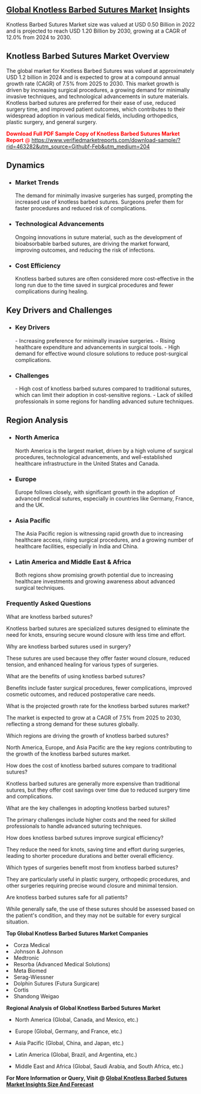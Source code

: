 <h2><a href="https://www.verifiedmarketreports.com/download-sample/?rid=463282&amp;utm_source=Githubf&amp;utm_medium=204" target="_blank">Global Knotless Barbed Sutures Market</a> Insights</h2><p>Knotless Barbed Sutures Market size was valued at USD 0.50 Billion in 2022 and is projected to reach USD 1.20 Billion by 2030, growing at a CAGR of 12.0% from 2024 to 2030.</p><p> <h2>Knotless Barbed Sutures Market Overview</h2> <p>The global market for Knotless Barbed Sutures was valued at approximately USD 1.2 billion in 2024 and is expected to grow at a compound annual growth rate (CAGR) of 7.5% from 2025 to 2030. This market growth is driven by increasing surgical procedures, a growing demand for minimally invasive techniques, and technological advancements in suture materials. Knotless barbed sutures are preferred for their ease of use, reduced surgery time, and improved patient outcomes, which contributes to their widespread adoption in various medical fields, including orthopedics, plastic surgery, and general surgery.</p> <p><p><span class=""><span style="color: #ff0000;"><strong>Download Full PDF Sample Copy of Knotless Barbed Sutures Market Report</strong> @ </span><a href="https://www.verifiedmarketreports.com/download-sample/?rid=463282&amp;utm_source=Githubf-Feb&amp;utm_medium=204" target="_blank">https://www.verifiedmarketreports.com/download-sample/?rid=463282&amp;utm_source=Githubf-Feb&amp;utm_medium=204</a></span></p></p> <h2>Dynamics</h2> <ul> <li><h3>Market Trends</h3> The demand for minimally invasive surgeries has surged, prompting the increased use of knotless barbed sutures. Surgeons prefer them for faster procedures and reduced risk of complications.</li> <li><h3>Technological Advancements</h3> Ongoing innovations in suture material, such as the development of bioabsorbable barbed sutures, are driving the market forward, improving outcomes, and reducing the risk of infections.</li> <li><h3>Cost Efficiency</h3> Knotless barbed sutures are often considered more cost-effective in the long run due to the time saved in surgical procedures and fewer complications during healing.</li> </ul> <h2>Key Drivers and Challenges</h2> <ul> <li><h3>Key Drivers</h3> - Increasing preference for minimally invasive surgeries. - Rising healthcare expenditure and advancements in surgical tools. - High demand for effective wound closure solutions to reduce post-surgical complications.</li> <li><h3>Challenges</h3> - High cost of knotless barbed sutures compared to traditional sutures, which can limit their adoption in cost-sensitive regions. - Lack of skilled professionals in some regions for handling advanced suture techniques.</li> </ul> <h2>Region Analysis</h2> <ul> <li><h3>North America</h3> North America is the largest market, driven by a high volume of surgical procedures, technological advancements, and well-established healthcare infrastructure in the United States and Canada.</li> <li><h3>Europe</h3> Europe follows closely, with significant growth in the adoption of advanced medical sutures, especially in countries like Germany, France, and the UK.</li> <li><h3>Asia Pacific</h3> The Asia Pacific region is witnessing rapid growth due to increasing healthcare access, rising surgical procedures, and a growing number of healthcare facilities, especially in India and China.</li> <li><h3>Latin America and Middle East & Africa</h3> Both regions show promising growth potential due to increasing healthcare investments and growing awareness about advanced surgical techniques.</li> </ul> <h3>Frequently Asked Questions</h3> <p>What are knotless barbed sutures?</p> <p>Knotless barbed sutures are specialized sutures designed to eliminate the need for knots, ensuring secure wound closure with less time and effort.</p> <p>Why are knotless barbed sutures used in surgery?</p> <p>These sutures are used because they offer faster wound closure, reduced tension, and enhanced healing for various types of surgeries.</p> <p>What are the benefits of using knotless barbed sutures?</p> <p>Benefits include faster surgical procedures, fewer complications, improved cosmetic outcomes, and reduced postoperative care needs.</p> <p>What is the projected growth rate for the knotless barbed sutures market?</p> <p>The market is expected to grow at a CAGR of 7.5% from 2025 to 2030, reflecting a strong demand for these sutures globally.</p> <p>Which regions are driving the growth of knotless barbed sutures?</p> <p>North America, Europe, and Asia Pacific are the key regions contributing to the growth of the knotless barbed sutures market.</p> <p>How does the cost of knotless barbed sutures compare to traditional sutures?</p> <p>Knotless barbed sutures are generally more expensive than traditional sutures, but they offer cost savings over time due to reduced surgery time and complications.</p> <p>What are the key challenges in adopting knotless barbed sutures?</p> <p>The primary challenges include higher costs and the need for skilled professionals to handle advanced suturing techniques.</p> <p>How does knotless barbed sutures improve surgical efficiency?</p> <p>They reduce the need for knots, saving time and effort during surgeries, leading to shorter procedure durations and better overall efficiency.</p> <p>Which types of surgeries benefit most from knotless barbed sutures?</p> <p>They are particularly useful in plastic surgery, orthopedic procedures, and other surgeries requiring precise wound closure and minimal tension.</p> <p>Are knotless barbed sutures safe for all patients?</p> <p>While generally safe, the use of these sutures should be assessed based on the patient's condition, and they may not be suitable for every surgical situation.</p> </p><p><strong>Top Global Knotless Barbed Sutures Market Companies</strong></p><div data-test-id=""><p><li>Corza Medical</li><li> Johnson & Johnson</li><li> Medtronic</li><li> Resorba (Advanced Medical Solutions)</li><li> Meta Biomed</li><li> Serag-Wiessner</li><li> Dolphin Sutures (Futura Surgicare)</li><li> Cortis</li><li> Shandong Weigao</li></p><div><strong>Regional Analysis of&nbsp;Global Knotless Barbed Sutures Market</strong></div><ul><li dir="ltr"><p dir="ltr">North America&nbsp;(Global, Canada, and Mexico, etc.)</p></li><li dir="ltr"><p dir="ltr">Europe (Global, Germany, and France, etc.)</p></li><li dir="ltr"><p dir="ltr">Asia Pacific&nbsp;(Global, China, and Japan, etc.)</p></li><li dir="ltr"><p dir="ltr">Latin America&nbsp;(Global, Brazil, and Argentina, etc.)</p></li><li dir="ltr">Middle East and Africa&nbsp;(Global, Saudi Arabia, and South Africa, etc.)</li></ul><p><strong>For More Information or Query, Visit @&nbsp;</strong><strong><a href="https://www.verifiedmarketreports.com/product/knotless-barbed-sutures-market/?utm_source=Githubf&amp;utm_medium=204" target="_blank">Global Knotless Barbed Sutures Market Insights Size And Forecast</a></strong></p></div>
